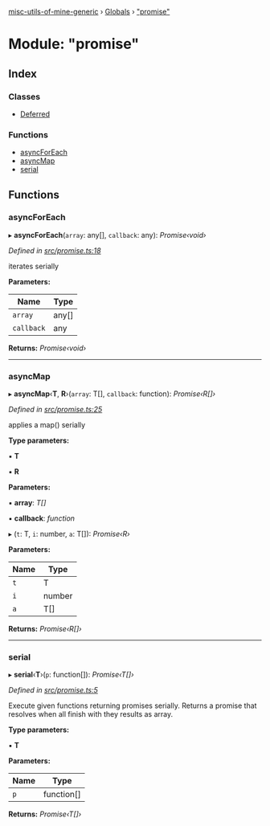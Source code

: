 [misc-utils-of-mine-generic](../README.md) › [Globals](../globals.md) › ["promise"](_promise_.md)

# Module: "promise"

## Index

### Classes

* [Deferred](../classes/_promise_.deferred.md)

### Functions

* [asyncForEach](_promise_.md#asyncforeach)
* [asyncMap](_promise_.md#asyncmap)
* [serial](_promise_.md#serial)

## Functions

###  asyncForEach

▸ **asyncForEach**(`array`: any[], `callback`: any): *Promise‹void›*

*Defined in [src/promise.ts:18](https://github.com/cancerberoSgx/misc-utils-of-mine/blob/4bfc82a/misc-utils-of-mine-generic/src/promise.ts#L18)*

iterates serially

**Parameters:**

Name | Type |
------ | ------ |
`array` | any[] |
`callback` | any |

**Returns:** *Promise‹void›*

___

###  asyncMap

▸ **asyncMap**‹**T**, **R**›(`array`: T[], `callback`: function): *Promise‹R[]›*

*Defined in [src/promise.ts:25](https://github.com/cancerberoSgx/misc-utils-of-mine/blob/4bfc82a/misc-utils-of-mine-generic/src/promise.ts#L25)*

applies a map() serially

**Type parameters:**

▪ **T**

▪ **R**

**Parameters:**

▪ **array**: *T[]*

▪ **callback**: *function*

▸ (`t`: T, `i`: number, `a`: T[]): *Promise‹R›*

**Parameters:**

Name | Type |
------ | ------ |
`t` | T |
`i` | number |
`a` | T[] |

**Returns:** *Promise‹R[]›*

___

###  serial

▸ **serial**‹**T**›(`p`: function[]): *Promise‹T[]›*

*Defined in [src/promise.ts:5](https://github.com/cancerberoSgx/misc-utils-of-mine/blob/4bfc82a/misc-utils-of-mine-generic/src/promise.ts#L5)*

Execute given functions returning promises serially. Returns a promise that resolves when all finish with they results as array.

**Type parameters:**

▪ **T**

**Parameters:**

Name | Type |
------ | ------ |
`p` | function[] |

**Returns:** *Promise‹T[]›*
